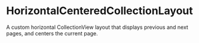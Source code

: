 # HorizontalCenteredCollectionLayout
A custom horizontal CollectionView layout that displays previous and next pages, and centers the current page.
